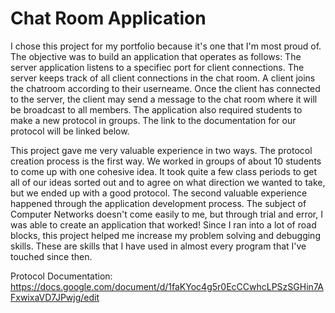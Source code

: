 # Chat Room Application

I chose this project for my portfolio because it's one that I'm most proud of. The objective was to build an application that operates as follows: The server application listens to a specifiec port for client connections. The server keeps track of all client connections in the chat room. A client joins the chatroom according to their userneame. Once the client has connected to the server, the client may send a message to the chat room where it will be broadcast to all members. The application also required students to make a new protocol in groups. The link to the documentation for our protocol will be linked below.
 
This project gave me very valuable experience in two ways. The protocol creation process is the first way. We worked in groups of about 10 students to come up with one cohesive idea. It took quite a few class periods to get all of our ideas sorted out and to agree on what direction we wanted to take, but we ended up with a good protocol. The second valuable experience happened through the application development process. The subject of Computer Networks doesn't come easily to me, but through trial and error, I was able to create an application that worked! Since I ran into a lot of road blocks, this project helped me increase my problem solving and debugging skills. These are skills that I have used in almost every program that I've touched since then. 
 
 
  Protocol Documentation:
  https://docs.google.com/document/d/1faKYoc4g5r0EcCCwhcLPSzSGHin7AFxwixaVD7JPwjg/edit
